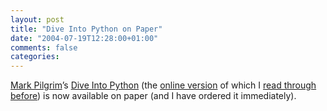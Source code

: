 ```yaml
---
layout: post
title: "Dive Into Python on Paper"
date: "2004-07-19T12:28:00+01:00"
comments: false
categories: 
---
```


<p><a href="http://diveintomark.org/archives/2004/07/18/dive-into-python">Mark Pilgrim</a>&#8217;s <a href="http://www.amazon.com/exec/obidos/tg/detail/-/1590593561/">Dive Into Python</a> (the <a href="http://diveintopython.org/">online version</a> of which I <a href="/blog/st/2004/01/04/holiday_topics.html">read through before</a>) is now available on paper (and I have ordered it immediately).</p>


